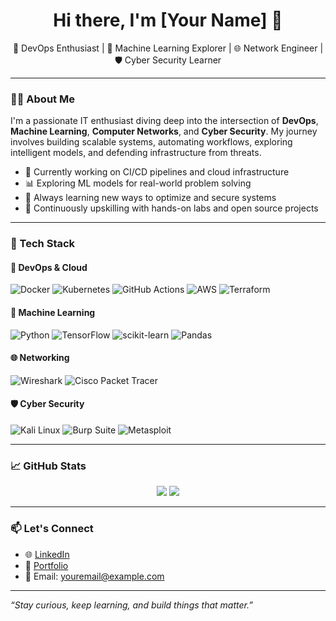 <h1 align="center">Hi there, I'm [Your Name] 👋</h1>
<p align="center">
  🚀 DevOps Enthusiast | 🤖 Machine Learning Explorer | 🌐 Network Engineer | 🛡️ Cyber Security Learner
</p>

---

### 👨‍💻 About Me

I'm a passionate IT enthusiast diving deep into the intersection of **DevOps**, **Machine Learning**, **Computer Networks**, and **Cyber Security**. My journey involves building scalable systems, automating workflows, exploring intelligent models, and defending infrastructure from threats.

- 💼 Currently working on CI/CD pipelines and cloud infrastructure
- 📊 Exploring ML models for real-world problem solving
- 🧠 Always learning new ways to optimize and secure systems
- 🌱 Continuously upskilling with hands-on labs and open source projects

---

### 🧰 Tech Stack

#### 🚀 DevOps & Cloud
![Docker](https://img.shields.io/badge/-Docker-2496ED?style=flat&logo=docker&logoColor=white)
![Kubernetes](https://img.shields.io/badge/-Kubernetes-326CE5?style=flat&logo=kubernetes&logoColor=white)
![GitHub Actions](https://img.shields.io/badge/-GitHub%20Actions-2088FF?style=flat&logo=github-actions&logoColor=white)
![AWS](https://img.shields.io/badge/-AWS-232F3E?style=flat&logo=amazon-aws)
![Terraform](https://img.shields.io/badge/-Terraform-623CE4?style=flat&logo=terraform&logoColor=white)

#### 🤖 Machine Learning
![Python](https://img.shields.io/badge/-Python-3776AB?style=flat&logo=python&logoColor=white)
![TensorFlow](https://img.shields.io/badge/-TensorFlow-FF6F00?style=flat&logo=tensorflow&logoColor=white)
![scikit-learn](https://img.shields.io/badge/-scikit--learn-F7931E?style=flat&logo=scikit-learn&logoColor=white)
![Pandas](https://img.shields.io/badge/-Pandas-150458?style=flat&logo=pandas)

#### 🌐 Networking
![Wireshark](https://img.shields.io/badge/-Wireshark-1679A7?style=flat&logo=wireshark&logoColor=white)
![Cisco Packet Tracer](https://img.shields.io/badge/-Cisco%20PT-1BA0D7?style=flat&logo=cisco&logoColor=white)

#### 🛡️ Cyber Security
![Kali Linux](https://img.shields.io/badge/-Kali%20Linux-557C94?style=flat&logo=kalilinux&logoColor=white)
![Burp Suite](https://img.shields.io/badge/-Burp%20Suite-FF6F00?style=flat&logo=burpsuite&logoColor=white)
![Metasploit](https://img.shields.io/badge/-Metasploit-4C4C4C?style=flat&logo=metasploit)

---

### 📈 GitHub Stats

<p align="center">
  <img src="https://github-readme-stats.vercel.app/api?username=your-username&show_icons=true&theme=tokyonight" />
  <img src="https://github-readme-stats.vercel.app/api/top-langs/?username=your-username&layout=compact&theme=tokyonight" />
</p>

---

### 📫 Let's Connect

- 🌐 [LinkedIn](https://linkedin.com/in/your-link)
- 📂 [Portfolio](https://your-portfolio.com)
- 📧 Email: youremail@example.com

---

_“Stay curious, keep learning, and build things that matter.”_
